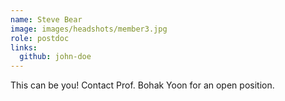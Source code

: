 ```yaml
---
name: Steve Bear
image: images/headshots/member3.jpg
role: postdoc
links:
  github: john-doe
---
```


This can be you! Contact Prof. Bohak Yoon for an open position.
